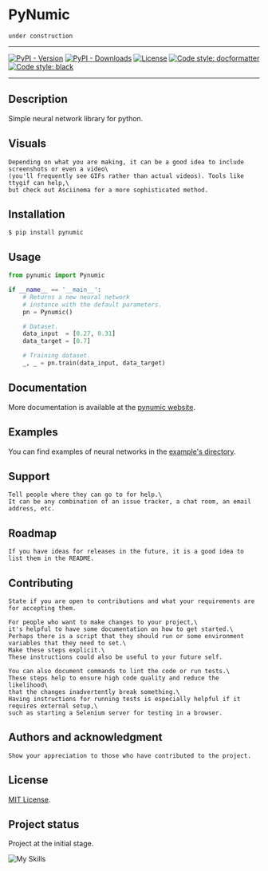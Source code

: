 # PyNumic

    under construction

___

[![PyPI - Version](https://img.shields.io/pypi/v/pynumic.svg)](https://pypi.org/project/pynumic)
[![PyPI - Downloads](https://img.shields.io/pypi/dd/pynumic)](https://pypi.org/project/pynumic/#files)
[![License](https://img.shields.io/github/license/zigenzoog/pynumic)](https://pypi.org/project/pynumic)
[![Code style: docformatter](https://img.shields.io/badge/%20formatter-docformatter-fedcba.svg)](https://github.com/PyCQA/docformatter)
[![Code style: black](https://img.shields.io/badge/code%20style-black-000000.svg)](https://github.com/psf/black)
______

## Description

Simple neural network library for python.

## Visuals

    Depending on what you are making, it can be a good idea to include screenshots or even a video\
    (you'll frequently see GIFs rather than actual videos). Tools like ttygif can help,\
    but check out Asciinema for a more sophisticated method.

## Installation

```shell
$ pip install pynumic
```

## Usage

```python
from pynumic import Pynumic

if __name__ == '__main__':
    # Returns a new neural network
    # instance with the default parameters.
    pn = Pynumic()

    # Dataset.
    data_input  = [0.27, 0.31]
    data_target = [0.7]

    # Training dataset.
    _, _ = pn.train(data_input, data_target)
```

## Documentation

More documentation is available at the [pynumic website](https://zigenzoog.github.io/pynumic).

## Examples

You can find examples of neural networks in the
[example's directory](https://github.com/zigenzoog/pynumic/tree/master/examples).

## Support

    Tell people where they can go to for help.\
    It can be any combination of an issue tracker, a chat room, an email address, etc.

## Roadmap

    If you have ideas for releases in the future, it is a good idea to list them in the README.

## Contributing

    State if you are open to contributions and what your requirements are for accepting them.

    For people who want to make changes to your project,\
    it's helpful to have some documentation on how to get started.\
    Perhaps there is a script that they should run or some environment variables that they need to set.\
    Make these steps explicit.\
    These instructions could also be useful to your future self.

    You can also document commands to lint the code or run tests.\
    These steps help to ensure high code quality and reduce the likelihood\
    that the changes inadvertently break something.\
    Having instructions for running tests is especially helpful if it requires external setup,\
    such as starting a Selenium server for testing in a browser.

## Authors and acknowledgment

    Show your appreciation to those who have contributed to the project.

## License

[MIT License](LICENSE).

## Project status

Project at the initial stage.

![My Skills](https://skillicons.dev/icons?i=py,git,github)
